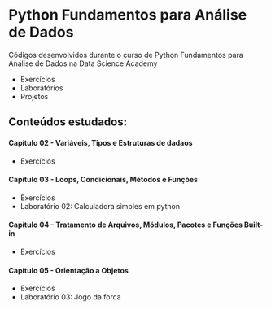 # Python Fundamentos para Análise de Dados
Códigos desenvolvidos durante o curso de Python Fundamentos para Análise de Dados na Data Science Academy

- Exercícios
- Laboratórios
- Projetos

## Conteúdos estudados:
#### Capítulo 02 - Variáveis, Tipos e Estruturas de dadaos
   - Exercícios
#### Capítulo 03 - Loops, Condicionais, Métodos e Funções
   - Exercícios
   - Laboratório 02: Calculadora simples em python
#### Capítulo 04 - Tratamento de Arquivos, Módulos, Pacotes e Funções Built-in
   - Exercícios
#### Capítulo 05 - Orientação a Objetos
   - Exercícios
   - Laboratório 03: Jogo da forca
